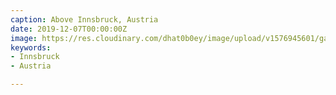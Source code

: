 ```yaml
---
caption: Above Innsbruck, Austria
date: 2019-12-07T00:00:00Z
image: https://res.cloudinary.com/dhat0b0ey/image/upload/v1576945601/gatsby-cloudinary/80099797_191312501908755_4614379365811084668_n.jpg
keywords:
- Innsbruck
- Austria

---
```

